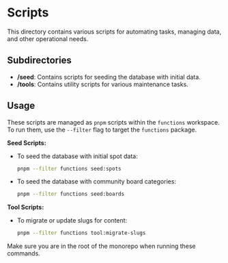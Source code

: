 # Scripts

This directory contains various scripts for automating tasks, managing data, and other operational needs.

## Subdirectories

- **/seed**: Contains scripts for seeding the database with initial data.
- **/tools**: Contains utility scripts for various maintenance tasks.

## Usage

These scripts are managed as `pnpm` scripts within the `functions` workspace. To run them, use the `--filter` flag to target the `functions` package.

**Seed Scripts:**

- To seed the database with initial spot data:
  ```bash
  pnpm --filter functions seed:spots
  ```

- To seed the database with community board categories:
  ```bash
  pnpm --filter functions seed:boards
  ```

**Tool Scripts:**

- To migrate or update slugs for content:
  ```bash
  pnpm --filter functions tool:migrate-slugs
  ```

Make sure you are in the root of the monorepo when running these commands.
